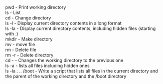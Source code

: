 pwd - Print working directory<br>
ls - List<br>
cd - Change directory<br>
ls -l - Display current directory contents in a long format<br>
ls -la - Display current directory contents, including hidden files (starting with .)<br>
mkdir - Make directory<br>
mv - move file<br>
rm - Delete file<br>
rm -r - Delete directory<br>
cd - - Changes the working directory to the previous one<br>
ls -a - lists all files including hidden ones<br>
ls -la . .. /boot - Write a script that lists all files in the current directory and the parent of the working directory and the /boot directory<br>
